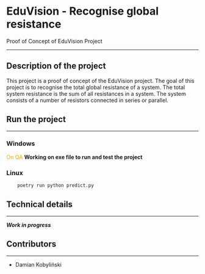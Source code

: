 # EduVision - Recognise global resistance
Proof of Concept of EduVision Project

---

## Description of the project
This project is a proof of concept of the EduVision project. The goal of this project is to recognise the total global resistance of a system. The total system resistance is the sum of all resistances in a system. The system consists of a number of resistors connected in series or parallel.

## Run the project

---

### Windows

<span style="color:orange;">On QA</span>
**Working on exe file to run and test the project**

### Linux

```bash
    poetry run python predict.py
```

## Technical details

---

**_Work in progress_**

## Contributors

---

- Damian Kobyliński



